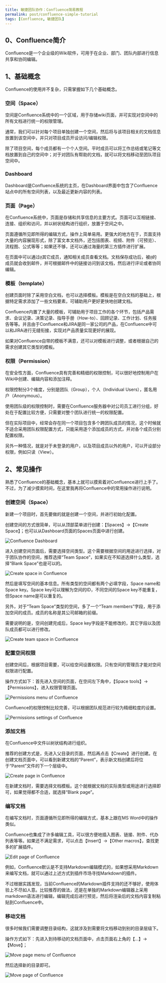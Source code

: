 ```yaml
---
title: 敏捷团队协作：Confluence简易教程
permalink: post/confluence-simple-tutorial
tags: [Confluence, 敏捷团队]
---
```


## 0、Confluence简介

Confluence是一个企业级的Wiki软件，可用于在企业、部门、团队内部进行信息共享和协同编辑。

## 1、基础概念

Confluence的使用并不复杂，只需掌握如下几个基础概念。

### 空间（Space）

空间是Confluence系统中的一个区域，用于存储wiki页面，并可实现对空间中的所有文档进行统一的权限管理。

通常，我们可以针对每个项目单独创建一个空间，然后将与该项目相关的文档信息放置到该空间中，并只对项目成员开设访问/编辑权限。

除了项目空间，每个成员都有一个个人空间。平时成员可以将工作总结或笔记等文档放置到自己的空间中；对于对团队有帮助的文档，就可以将文档移动至团队项目空间中。

### Dashboard

Dashboard是Confluence系统的主页，在Dashboard界面中包含了Confluence站点中的所有空间列表，以及最近更新内容的列表。

### 页面（Page）

在Confluence系统中，页面是存储和共享信息的主要方式。页面可以互相链接、连接、组织和访问，并以树状结构进行组织，放置于空间之中。

页面遵循所见即所得的编辑方式，操作上简单易用。更强大的地方在于，页面支持大量的内容展现形式，除了富文本文档外，还包括图表、视频、附件（可预览）、流程图、公式等等；如果还不够，还可以通过海量的第三方插件进行扩展。

在页面中可以通过`@`其它成员，通知相关成员查看文档。文档保存成功后，被`@`的成员就会收到邮件，并可根据邮件中的链接访问到该文档，然后进行评论或者协同编辑。

### 模板（template）

创建页面时除了采用空白文档，也可以选择模板。模板是在空白文档的基础上，根据特定需求添加了一些文档要素，可辅助用户更好更快地创建文档。

Confluence内置了大量的模板，可辅助用于项目工作的各个环节，包括产品需求、会议记录、决策记录、指导手册（How-to）、回顾记录、工作计划、任务报告等等。并且由于Confluence和JIRA是同一家公司的产品，在Confluence中可以和JIRA进行无缝衔接，实现对产品质量实现更好的展现。

如果对Confluence自带的模板不满意，还可以对模板进行调整，或者根据自己的需求创建其它类型的模板。

### 权限（Permission）

在安全性方面，Confluence具有完善和精细的权限控制，可以很好地控制用户在Wiki中创建、编辑内容和添加注释。

权限控制分3个维度，分别是团队（Group），个人（Individual Users），匿名用户（Anonymous）。

使用团队级的权限控制时，需要在Confluence服务器中对公司员工进行分组，好处在于配置比较方便，只需要对整个团队进行统一的权限配置。

但在实际项目中，经常会存在同一个项目包含多个跨团队成员的情况，这个时候就不适合采用团队权限配置方式，只能采用逐个添加成员的方式，并对各个成员分别配置权限。

另外一种情况，就是对于未登录的用户，以及项目成员以外的用户，可以开设部分权限，例如只读（View）。

## 2、常见操作

熟悉了Confluence的基础概念，基本上就可以摸索着对Confluence进行上手了。不过，为了减少摸索时间，在这里我再将Confluence中的常用操作进行说明。

### 创建空间（Space）

新建一个项目时，首先要做的就是创建一个空间，并进行初始化配置。

创建空间的方式很简单，可以从顶部菜单进行创建：【Spaces】->【Create Space】；也可以从Dashboard页面的Spaces页面中进行创建。

![Confluence Dashboard](/images/Confluence_Dashboard.png)

进入创建空间页面后，需要选择空间类型。这个需要根据空间的用途进行选择，对于团队协作的空间，推荐选择“Team Space”，如果实在不知道选择什么类型，选择“Blank Space”也是可以的。

![Create space in Confluence](/images/Confluence_Create_Space.png)

然后是填写空间的基本信息。所有类型的空间都有两个必填字段，Space name和Space key。Space key可以理解为空间的ID，不同空间的Space key不能重复，但Space name是可以重复的。

另外，对于“Team Space”类型的空间，多了一个“Team members”字段，用于添加空间的成员。成员的名称是其公司邮箱的前缀。

需要说明的是，空间创建完成后，Space key字段是不能修改的，其它字段以及团队成员都可以进行修改。

![Create team space in Confluence](/images/Confluence_Create_Team_Space.png)

### 配置空间权限

创建空间后，根据项目需要，可以给空间设置权限。只有空间的管理员才能对空间权限进行配置。

操作方式如下：首先进入空间的页面，在空间左下角中，【Space tools】->【Permissions】，进入权限管理页面。

![Permissions menu of Confluence](/images/Confluence_Permissions_menu.png)

Confluence的权限控制比较完善，可以根据团队规范进行较为精细粒度的设置。

![Permissions settings of Confluence](/images/Confluence_Permissions_Setting.png)

### 添加文档

在Confluence中文件以树状结构进行组织。

推荐的创建方式是，先进入父目录的页面，然后再点击【Create】进行创建。在创建文档页面中，可以看到新建文档的“Parent”，表示新文档创建后将位于“Parent”文件的下一个层级中。

![Create page in Confluence](/images/Confluence_Create_Page.png)

在新建文档时，需要选择文档模板。这个就根据文档的实际类型或用途进行选择即可，如果觉得都不合适，就选择“Blank page”。

### 编写文档

在编写文档时，页面遵循所见即所得的编辑方式，基本上跟在MS Word中的操作类似。

Confluence也集成了许多编辑工具，可以很方便地插入图表、链接、附件、代办列表等等。如果还不满足需求，可以点击【Insert】->【Other macros】，查找更多的扩展插件。

![Edit page of Confluence](/images/Confluence_Edit_Page.png)

例如，Confluence默认是不支持Markdown编辑模式的，如果想采用Markdown来编写文档，就可以通过上述方式到插件市场寻找Markdown的插件。

不过根据实践发现，当前Confluence的Markdown插件支持的还不够好，使用体验上不尽如人意。比较推荐的做法，还是在单独的Markdown编辑器上采用markdown语法进行编辑，编辑完成后进行预览，然后将渲染后的文档内容复制粘贴到Confluence中。

### 移动文档

很多时候我们需要调整目录结构，这就涉及到需要将文档移动到别的目录层级下。

操作方式如下：先进入到待移动的文档页面中，点击页面右上角的【...】->【Move】；

![Move page menu of Confluence](/images/Confluence_Move_Page_menu.png)

然后选择新的目录即可。

![Move page of Confluence](/images/Confluence_Move_Page.png)
